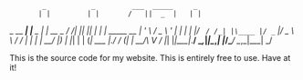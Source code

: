             _           _         ___  _____     _            
           | |         | |       /   ||  _  |   | |           
 _ __   ___| |__  _   _| | __ _ / /| || |_| | __| | _____   __
| '_ \ / _ \ '_ \| | | | |/ _` / /_| |\____ |/ _` |/ _ \ \ / /
| | | |  __/ |_) | |_| | | (_| \___  |.___/ / (_| |  __/\ V / 
|_| |_|\___|_.__/ \__,_|_|\__,_|   |_/\____/ \__,_|\___| \_/  


This is the source code for my website. This is entirely free to use.
Have at it!
